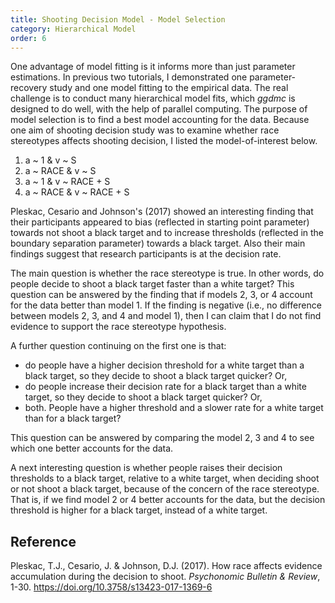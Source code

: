 ```yaml
---
title: Shooting Decision Model - Model Selection
category: Hierarchical Model
order: 6
---
```


One advantage of model fitting is it informs more than just parameter estimations.
In previous two tutorials, I demonstrated one parameter-recovery 
study and one model fitting to the empirical data. The real challenge is to
conduct many hierarchical model fits, which _ggdmc_ is designed to do well, with
the help of parallel computing. The purpose of model selection is to find a best
model accounting for the data. Because one aim of shooting decision study was to
examine whether race stereotypes affects shooting decision, I listed the
model-of-interest below.

1. a ~ 1    & v ~ S
2. a ~ RACE & v ~ S
3. a ~ 1    & v ~ RACE + S
4. a ~ RACE & v ~ RACE + S

Pleskac, Cesario and Johnson's (2017) showed an interesting finding that
their participants appeared to bias (reflected in starting point parameter)
towards not shoot a black target and to increase thresholds (reflected
in the boundary separation parameter) towards a black target. Also their
main findings suggest that research participants is at the decision rate.

The main question is whether the race stereotype is true. In other words,
do people decide to shoot a black target faster than a white target? This
question can be answered by the finding that if models 2, 3, or 4 
account for the data better than model 1. If the finding is negative
(i.e., no difference between models 2, 3, and 4 and model 1), then I can
claim that I do not find evidence to support the race stereotype hypothesis.

A further question continuing on the first one is that:
- do people have a higher decision threshold for a white target than a black target, 
so they decide to shoot a black target quicker? Or,
- do people increase their decision rate for a black target than a white target, 
so they decide to shoot a black target quicker? Or,
- both. People have a higher threshold and a slower rate for a white target than
for a black target?

This question can be answered by comparing the model 2, 3 and 4 to see which one
better accounts for the data. 

A next interesting question is whether people raises their decision
thresholds to a black target, relative to a white target, when deciding shoot or
not shoot a black target, because of the concern of the race stereotype. That is,
if we find model 2 or 4 better accounts for the data, but the decision threshold is
higher for a black target, instead of a white target.

## Reference
Pleskac, T.J., Cesario, J. & Johnson, D.J. (2017). How race affects evidence accumulation during the decision to shoot.
_Psychonomic Bulletin & Review_, 1-30. https://doi.org/10.3758/s13423-017-1369-6
